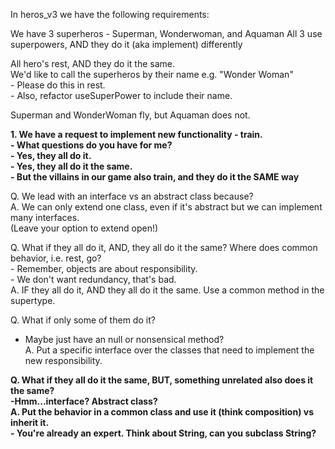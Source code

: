 In heros_v3 we have the following requirements:

We have 3 superheros - Superman, Wonderwoman, and Aquaman 
All 3 use superpowers, AND they do it (aka implement) differently

All hero's rest, AND they do it the same.   
We'd like to call the superheros by their name e.g. "Wonder Woman"  
    - Please do this in rest.  
    - Also, refactor useSuperPower to include their name.    

Superman and WonderWoman fly, but Aquaman does not.  

**1. We have a request to implement new functionality - train.**  
    **- What questions do you have for me?**  
        **- Yes, they all do it.**  
        **- Yes, they all do it the same.**  
    **- But the villains in our game also train, and they do it the SAME way**  

Q. We lead with an interface vs an abstract class because?  
A. We can only extend one class, even if it's abstract but we can implement many interfaces.  
(Leave your option to extend open!)  

Q. What if they all do it, AND, they all do it the same? Where does common behavior, i.e. rest, go?    
    - Remember, objects are about responsibility.  
    - We don't want redundancy, that's bad.  
A. IF they all do it, AND they all do it the same.  Use a common method in the supertype.  

Q. What if only some of them do it?  
  - Maybe just have an null or nonsensical method?  
A. Put a specific interface over the classes that need to implement the new responsibility.  

**Q. What if they all do it the same, BUT, something unrelated also does it the same?**  
    **-Hmm...interface?  Abstract class?**  
**A. Put the behavior in a common class and use it (think composition) vs inherit it.**  
    **- You're already an expert.  Think about String, can you subclass String?**   



